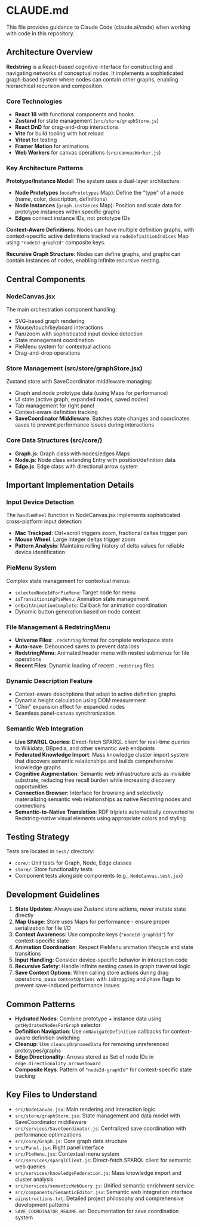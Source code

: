 # CLAUDE.md

This file provides guidance to Claude Code (claude.ai/code) when working with code in this repository.

## Architecture Overview

**Redstring** is a React-based cognitive interface for constructing and navigating networks of conceptual nodes. It implements a sophisticated graph-based system where nodes can contain other graphs, enabling hierarchical recursion and composition.

### Core Technologies
- **React 18** with functional components and hooks
- **Zustand** for state management (`src/store/graphStore.js`)
- **React DnD** for drag-and-drop interactions
- **Vite** for build tooling with hot reload
- **Vitest** for testing
- **Framer Motion** for animations
- **Web Workers** for canvas operations (`src/canvasWorker.js`)

### Key Architecture Patterns

**Prototype/Instance Model**: The system uses a dual-layer architecture:
- **Node Prototypes** (`nodePrototypes` Map): Define the "type" of a node (name, color, description, definitions)
- **Node Instances** (`graph.instances` Map): Position and scale data for prototype instances within specific graphs
- **Edges** connect instance IDs, not prototype IDs

**Context-Aware Definitions**: Nodes can have multiple definition graphs, with context-specific active definitions tracked via `nodeDefinitionIndices` Map using `"nodeId-graphId"` composite keys.

**Recursive Graph Structure**: Nodes can define graphs, and graphs can contain instances of nodes, enabling infinite recursive nesting.

## Central Components

### NodeCanvas.jsx
The main orchestration component handling:
- SVG-based graph rendering
- Mouse/touch/keyboard interactions
- Pan/zoom with sophisticated input device detection
- State management coordination
- PieMenu system for contextual actions
- Drag-and-drop operations

### Store Management (src/store/graphStore.jsx)
Zustand store with SaveCoordinator middleware managing:
- Graph and node prototype data (using Maps for performance)
- UI state (active graph, expanded nodes, saved nodes)
- Tab management for right panel
- Context-aware definition tracking
- **SaveCoordinator Middleware**: Batches state changes and coordinates saves to prevent performance issues during interactions

### Core Data Structures (src/core/)
- **Graph.js**: Graph class with nodes/edges Maps
- **Node.js**: Node class extending Entry with position/definition data
- **Edge.js**: Edge class with directional arrow system

## Important Implementation Details

### Input Device Detection
The `handleWheel` function in NodeCanvas.jsx implements sophisticated cross-platform input detection:
- **Mac Trackpad**: Ctrl+scroll triggers zoom, fractional deltas trigger pan
- **Mouse Wheel**: Large integer deltas trigger zoom
- **Pattern Analysis**: Maintains rolling history of delta values for reliable device identification

### PieMenu System
Complex state management for contextual menus:
- `selectedNodeIdForPieMenu`: Target node for menu
- `isTransitioningPieMenu`: Animation state management
- `onExitAnimationComplete`: Callback for animation coordination
- Dynamic button generation based on node context

### File Management & RedstringMenu
- **Universe Files**: `.redstring` format for complete workspace state
- **Auto-save**: Debounced saves to prevent data loss
- **RedstringMenu**: Animated header menu with nested submenus for file operations
- **Recent Files**: Dynamic loading of recent `.redstring` files

### Dynamic Description Feature
- Context-aware descriptions that adapt to active definition graphs
- Dynamic height calculation using DOM measurement
- "Chin" expansion effect for expanded nodes
- Seamless panel-canvas synchronization

### Semantic Web Integration
- **Live SPARQL Queries**: Direct-fetch SPARQL client for real-time queries to Wikidata, DBpedia, and other semantic web endpoints
- **Federated Knowledge Import**: Mass knowledge cluster import system that discovers semantic relationships and builds comprehensive knowledge graphs
- **Cognitive Augmentation**: Semantic web infrastructure acts as invisible substrate, reducing free recall burden while increasing discovery opportunities
- **Connection Browser**: Interface for browsing and selectively materializing semantic web relationships as native Redstring nodes and connections
- **Semantic-to-Native Translation**: RDF triplets automatically converted to Redstring-native visual elements using appropriate colors and styling

## Testing Strategy

Tests are located in `test/` directory:
- `core/`: Unit tests for Graph, Node, Edge classes
- `store/`: Store functionality tests
- Component tests alongside components (e.g., `NodeCanvas.test.jsx`)

## Development Guidelines

1. **State Updates**: Always use Zustand store actions, never mutate state directly
2. **Map Usage**: Store uses Maps for performance - ensure proper serialization for file I/O
3. **Context Awareness**: Use composite keys (`"nodeId-graphId"`) for context-specific state
4. **Animation Coordination**: Respect PieMenu animation lifecycle and state transitions
5. **Input Handling**: Consider device-specific behavior in interaction code
6. **Recursive Safety**: Handle infinite nesting cases in graph traversal logic
7. **Save Context Options**: When calling store actions during drag operations, pass `contextOptions` with `isDragging` and `phase` flags to prevent save-induced performance issues

## Common Patterns

- **Hydrated Nodes**: Combine prototype + instance data using `getHydratedNodesForGraph` selector
- **Definition Navigation**: Use `onNavigateDefinition` callbacks for context-aware definition switching
- **Cleanup**: Use `cleanupOrphanedData` for removing unreferenced prototypes/graphs
- **Edge Directionality**: Arrows stored as Set of node IDs in `edge.directionality.arrowsToward`
- **Composite Keys**: Pattern of `"nodeId-graphId"` for context-specific state tracking

## Key Files to Understand

- `src/NodeCanvas.jsx`: Main rendering and interaction logic
- `src/store/graphStore.jsx`: State management and data model with SaveCoordinator middleware
- `src/services/SaveCoordinator.js`: Centralized save coordination with performance optimizations
- `src/core/Graph.js`: Core graph data structure
- `src/Panel.jsx`: Right panel interface
- `src/PieMenu.jsx`: Contextual menu system
- `src/services/sparqlClient.js`: Direct-fetch SPARQL client for semantic web queries
- `src/services/knowledgeFederation.js`: Mass knowledge import and cluster analysis
- `src/services/semanticWebQuery.js`: Unified semantic enrichment service
- `src/components/SemanticEditor.jsx`: Semantic web integration interface
- `aiinstructions.txt`: Detailed project philosophy and comprehensive development patterns
- `SAVE_COORDINATOR_README.md`: Documentation for save coordination system
